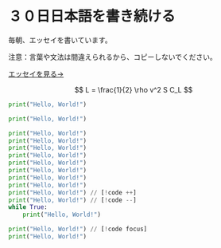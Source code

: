 # ３０日日本語を書き続ける

毎朝、エッセイを書いています。

注意：言葉や文法は間違えられるから、コピーしないでください。

[エッセイを見る→](/essays)

$$ 
L = \frac{1}{2} \rho v^2 S C_L
$$

```python
print("Hello, World!")
```
```python copy
print("Hello, World!")
```
```python {1}
print("Hello, World!")
print("Hello, World!")
print("Hello, World!")
print("Hello, World!")
print("Hello, World!")
print("Hello, World!")
print("Hello, World!")
print("Hello, World!")
print("Hello, World!") // [!code ++]
print("Hello, World!") // [!code --]
while True:
    print("Hello, World!")
```
```python
print("Hello, World!") // [!code focus]
print("Hello, World!")
```

